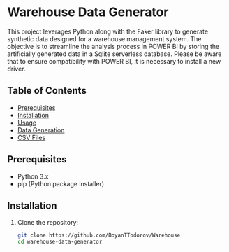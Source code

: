# Warehouse Data Generator

This project leverages Python along with the Faker library to generate synthetic data designed for a warehouse management system. The objective is to streamline the analysis process in POWER BI by storing the artificially generated data in a Sqlite serverless database. Please be aware that to ensure compatibility with POWER BI, it is necessary to install a new driver.

## Table of Contents

- [Prerequisites](#prerequisites)
- [Installation](#installation)
- [Usage](#usage)
- [Data Generation](#data-generation)
- [CSV Files](#csv-files)

## Prerequisites

- Python 3.x
- pip (Python package installer)

## Installation

1. Clone the repository:

   ```bash
   git clone https://github.com/BoyanTTodorov/Warehouse
   cd warehouse-data-generator

